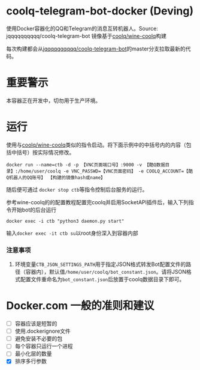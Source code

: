 # coolq-telegram-bot-docker (Deving)
使用Docker容器化的QQ和Telegram的消息互转机器人。Source: jqqqqqqqqqq/coolq-telegram-bot
镜像基于[coolq/wine-coolq](https://hub.docker.com/r/coolq/wine-coolq/)构建

每次构建都会从[jqqqqqqqqqq/coolq-telegram-bot](https://github.com/jqqqqqqqqqq/coolq-telegram-bot)的master分支拉取最新的代码。

# 重要警示
本容器正在开发中，切勿用于生产环境。

# 运行
使用与[coolq/wine-coolq](https://cqp.cc/t/34558)类似的指令启动。将下面示例中的中括号内的内容（包括中括号）按实际情况修改。

```shell
docker run --name=ctb -d -p 【VNC页面端口号】:9000 -v 【酷Q数据目录】:/home/user/coolq -e VNC_PASSWD=【VNC页面密码】 -e COOLQ_ACCOUNT=【酷Q机器人的QQ账号】 【构建的镜像hash或name】
```

随后便可通过 `docker stop ctb`等指令控制后台服务的运行。

参考wine-coolq的的配置教程配置完coolq并启用SocketAPI插件后，输入下列指令开始bot的后台运行

```
docker exec -i ctb "python3 daemon.py start"
```

输入`docker exec -it ctb su`以root身份深入到容器内部

### 注意事项
1. 环境变量`CTB_JSON_SETTINGS_PATH`用于指定JSON格式转发Bot配置文件的路径（容器内），默认值`/home/user/coolq/bot_constant.json`。请将JSON格式配置文件重命名为`bot_constant.json`后放置于coolq数据目录下即可。

# Docker.com 一般的准则和建议
- [ ] 容器应该是短暂的
- [ ] 使用.dockerignore文件
- [ ] 避免安装不必要的包
- [ ] 每个容器只运行一个进程
- [ ] 最小化层的数量
- [x] 排序多行参数